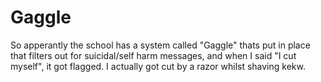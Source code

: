 # Gaggle
So apperantly the school has a system called "Gaggle" thats put in place that filters out for suicidal/self harm messages, and when I said "I cut myself", it got flagged.  I actually got cut by a razor whilst shaving kekw.
